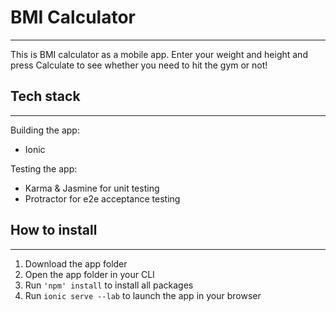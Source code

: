# **BMI Calculator**
-------

This is BMI calculator as a mobile app. Enter your weight and height and press Calculate to see whether you need to hit the gym or not!

## Tech stack
-------

Building the app:
* Ionic

Testing the app:
* Karma & Jasmine for unit testing
* Protractor for e2e acceptance testing

## How to install
-------
1. Download the app folder
2. Open the app folder in your CLI
3. Run `'npm' install` to install all packages
4. Run `ionic serve --lab` to launch the app in your browser
